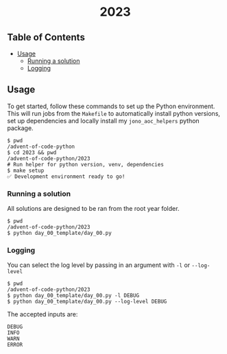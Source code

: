 <!-- Centred Header Block -->
<div align="center">
  <h1>2023</h1>
</div>
<!-- End of Centred Header Block -->

## Table of Contents <!-- omit in toc -->

- [Usage](#usage)
  - [Running a solution](#running-a-solution)
  - [Logging](#logging)

## Usage

To get started, follow these commands to set up the Python environment. This will run jobs from the `Makefile` to automatically install python versions, set up dependencies and locally install my `jono_aoc_helpers` python package.

```shell
$ pwd
/advent-of-code-python
$ cd 2023 && pwd
/advent-of-code-python/2023
# Run helper for python version, venv, dependencies
$ make setup
✅ Development environment ready to go!
```

### Running a solution

All solutions are designed to be ran from the root year folder.

```shell
$ pwd
/advent-of-code-python/2023
$ python day_00_template/day_00.py
```

### Logging

You can select the log level by passing in an argument with `-l` or `--log-level`

```shell
$ pwd
/advent-of-code-python/2023
$ python day_00_template/day_00.py -l DEBUG
$ python day_00_template/day_00.py --log-level DEBUG
```

The accepted inputs are:

```none
DEBUG
INFO
WARN
ERROR
```
